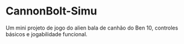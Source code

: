 # CannonBolt-Simu
Um mini projeto de jogo do alien bala de canhão do Ben 10, controles básicos e jogabilidade funcional.
